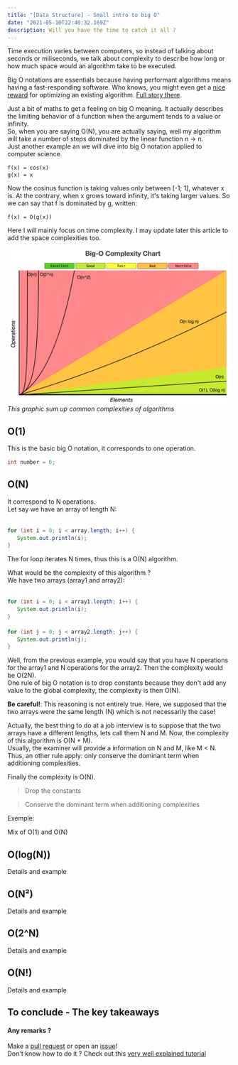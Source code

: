 ```yaml
---
title: "[Data Structure] - Small intro to big O"
date: "2021-05-10T22:40:32.169Z"
description: Will you have the time to catch it all ? 
---
```


Time execution varies between computers, so instead of talking about seconds or miliseconds, we talk about complexity to describe how long or how much space would an algorithm take to be executed.

Big O notations are essentials because having performant algorithms means having a fast-responding software. Who knows, you might even get a [nice reward](https://www.pcgamer.com/rockstar-thanks-gta-online-player-who-fixed-poor-load-times-official-update-coming/) for optimizing an existing algorithm. [Full story there](https://nee.lv/2021/02/28/How-I-cut-GTA-Online-loading-times-by-70/).  

Just a bit of maths to get a feeling on big O meaning. It actually describes the limiting behavior of a function when the argument tends to a value or infinity.  
So, when you are saying O(N), you are actually saying, well my algorithm will take a number of steps dominated by the linear function n -> n.  
Just another example an we will dive into big O notation applied to computer science.

```
f(x) = cos(x) 
g(x) = x
```

Now the cosinus function is taking values only between [-1; 1], whatever x is. At the contrary, when x grows toward infinity, it's taking larger values. So we can say that f is dominated by  g, written:

```
f(x) = O(g(x))
```

Here I will mainly focus on time complexity. I may update later this article to add the space complexities too.  

![Big O complexities](./complexity_chart.jpg)
*This graphic sum up common complexities of algorithms*
## O(1)
This is the basic big O notation, it corresponds to one operation.

``` java
int number = 0;
```

## O(N)
It correspond to N operations.  
Let say we have an array of length N:

```java

for (int i = 0; i < array.length; i++) {
   System.out.println(i);
}

```

The for loop iterates N times, thus this is a O(N) algorithm.

What would be the complexity of this algorithm ?  
We have two arrays (array1 and array2):

```java

for (int i = 0; i < array1.length; i++) {
   System.out.println(i);
}

for (int j = 0; j < array2.length; j++) {
   System.out.println(j);
}


```

Well, from the previous example, you would say that you have N operations for the array1 and N operations for the array2. Then the complexity would be O(2N).  
One rule of big O notation is to drop constants because they don't add any value to the global complexity, the complexity is then O(N).  

**Be careful!**: This reasoning is not entirely true. Here, we supposed that the two arrays were the same length (N) which is not necessarily the case!  

Actually, the best thing to do at a job interview is to suppose that the two arrays have a different lengths, lets call them N and M. Now, the complexity of this algorithm is O(N + M).  
Usually, the examiner will provide a information on N and M, like M < N. Thus, an other rule apply: only conserve the dominant term when additioning complexities.

Finally the complexity is O(N).

> Drop the constants

> Conserve the dominant term when additioning complexities

Exemple:

Mix of O(1) and O(N)
## O(log(N))
Details and example


## O(N²)
Details and example


## O(2^N)
Details and example


## O(N!)
Details and example


## To conclude - The key takeaways

#### Any remarks ?

Make a [pull request](!https://github.com/ackermannQ/quentinackermann) or open an [issue](https://github.com/ackermannQ/quentinackermann/issues)!  
Don't know how to do it ? Check out this [very well explained tutorial](https://opensource.com/article/19/7/create-pull-request-github)

